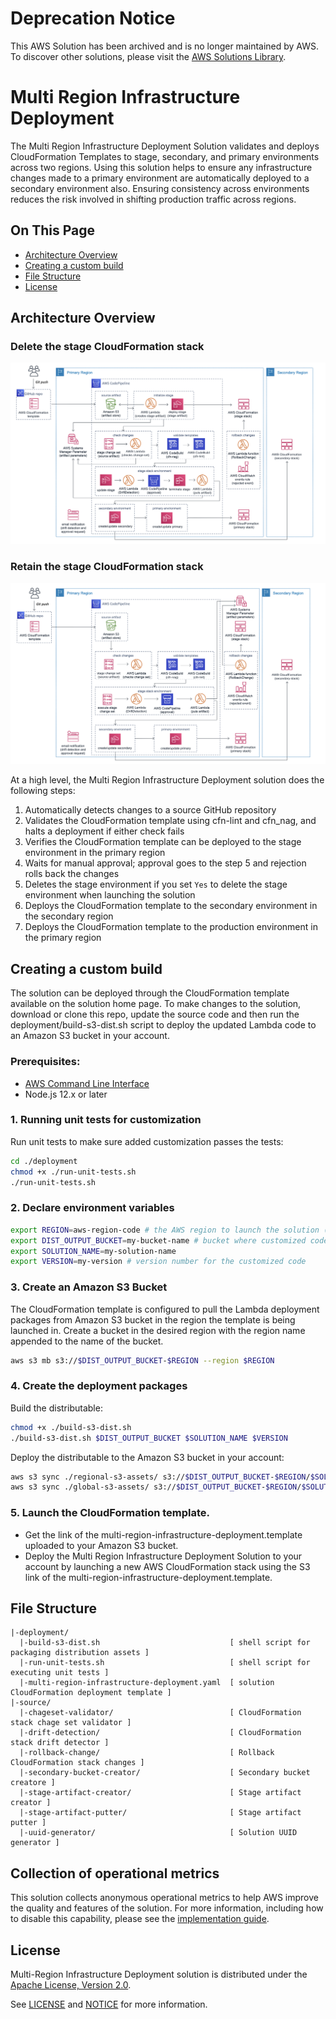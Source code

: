 # Deprecation Notice

This AWS Solution has been archived and is no longer maintained by AWS. To discover other solutions, please visit the [AWS Solutions Library](https://aws.amazon.com/solutions/).

# Multi Region Infrastructure Deployment

The Multi Region Infrastructure Deployment Solution validates and deploys CloudFormation Templates to stage, secondary, and primary environments across two regions. Using this solution helps to ensure any infrastructure changes made to a primary environment are automatically deployed to a secondary environment also. Ensuring consistency across environments reduces the risk involved in shifting production traffic across regions.

## On This Page
- [Architecture Overview](#architecture-overview)
- [Creating a custom build](#creating-a-custom-build)
- [File Structure](#file-structure)
- [License](#license)

## Architecture Overview
### Delete the stage CloudFormation stack
![Architecture to Delete Stage](architecture-delete-stage.png)

### Retain the stage CloudFormation stack
![Architecture to Retain Stage](architecture-retain-stage.png)

At a high level, the Multi Region Infrastructure Deployment solution does the following steps:

1. Automatically detects changes to a source GitHub repository
2. Validates the CloudFormation template using cfn-lint and cfn_nag, and halts a deployment if either check fails
3. Verifies the CloudFormation template can be deployed to the stage environment in the primary region
4. Waits for manual approval; approval goes to the step 5 and rejection rolls back the changes
5. Deletes the stage environment if you set ```Yes``` to delete the stage environment when launching the solution
6. Deploys the CloudFormation template to the secondary environment in the secondary region
7. Deploys the CloudFormation template to the production environment in the primary region

## Creating a custom build
The solution can be deployed through the CloudFormation template available on the solution home page.
To make changes to the solution, download or clone this repo, update the source code and then run the deployment/build-s3-dist.sh script to deploy the updated Lambda code to an Amazon S3 bucket in your account.

### Prerequisites:
* [AWS Command Line Interface](https://aws.amazon.com/cli/)
* Node.js 12.x or later

### 1. Running unit tests for customization
Run unit tests to make sure added customization passes the tests:
```bash
cd ./deployment
chmod +x ./run-unit-tests.sh
./run-unit-tests.sh
```

### 2. Declare environment variables
```bash
export REGION=aws-region-code # the AWS region to launch the solution (e.g. us-east-1)
export DIST_OUTPUT_BUCKET=my-bucket-name # bucket where customized code will reside
export SOLUTION_NAME=my-solution-name
export VERSION=my-version # version number for the customized code
```

### 3. Create an Amazon S3 Bucket
The CloudFormation template is configured to pull the Lambda deployment packages from Amazon S3 bucket in the region the template is being launched in. Create a bucket in the desired region with the region name appended to the name of the bucket.
```bash
aws s3 mb s3://$DIST_OUTPUT_BUCKET-$REGION --region $REGION
```

### 4. Create the deployment packages
Build the distributable:
```bash
chmod +x ./build-s3-dist.sh
./build-s3-dist.sh $DIST_OUTPUT_BUCKET $SOLUTION_NAME $VERSION
```

Deploy the distributable to the Amazon S3 bucket in your account:
```bash
aws s3 sync ./regional-s3-assets/ s3://$DIST_OUTPUT_BUCKET-$REGION/$SOLUTION_NAME/$VERSION/ --recursive --acl bucket-owner-full-control
aws s3 sync ./global-s3-assets/ s3://$DIST_OUTPUT_BUCKET-$REGION/$SOLUTION_NAME/$VERSION/ --recursive --acl bucket-owner-full-control
```

### 5. Launch the CloudFormation template.
* Get the link of the multi-region-infrastructure-deployment.template uploaded to your Amazon S3 bucket.
* Deploy the Multi Region Infrastructure Deployment Solution to your account by launching a new AWS CloudFormation stack using the S3 link of the multi-region-infrastructure-deployment.template.

## File Structure
```
|-deployment/
  |-build-s3-dist.sh                             [ shell script for packaging distribution assets ]
  |-run-unit-tests.sh                            [ shell script for executing unit tests ]
  |-multi-region-infrastructure-deployment.yaml  [ solution CloudFormation deployment template ]
|-source/
  |-chageset-validator/                          [ CloudFormation stack chage set validator ]
  |-drift-detection/                             [ CloudFormation stack drift detector ]
  |-rollback-change/                             [ Rollback CloudFormation stack changes ]
  |-secondary-bucket-creator/                    [ Secondary bucket creatore ]
  |-stage-artifact-creator/                      [ Stage artifact creator ]
  |-stage-artifact-putter/                       [ Stage artifact putter ]
  |-uuid-generator/                              [ Solution UUID generator ]
```

## Collection of operational metrics
This solution collects anonymous operational metrics to help AWS improve the quality and features of the solution. For more information, including how to disable this capability, please see the [implementation guide](https://docs.aws.amazon.com/solutions/latest/multi-region-infrastructure-deployment/appendix-c.html).

## License
Multi-Region Infrastructure Deployment solution is distributed under the [Apache License, Version 2.0](https://www.apache.org/licenses/LICENSE-2.0).

See [LICENSE](./LICENSE.txt) and [NOTICE](./NOTICE.txt) for more information.

